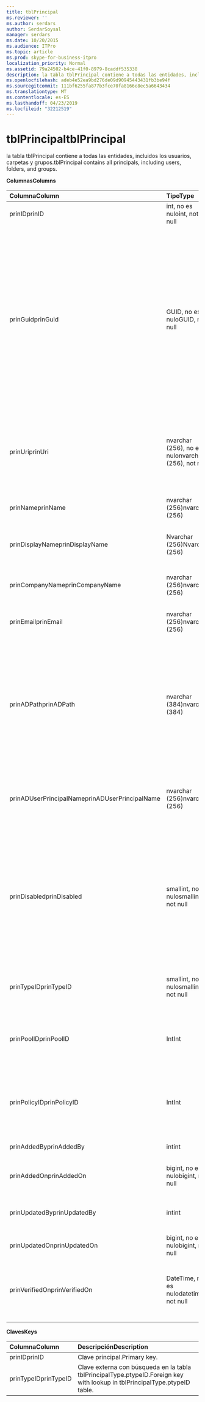 ```yaml
---
title: tblPrincipal
ms.reviewer: ''
ms.author: serdars
author: SerdarSoysal
manager: serdars
ms.date: 10/20/2015
ms.audience: ITPro
ms.topic: article
ms.prod: skype-for-business-itpro
localization_priority: Normal
ms.assetid: 79a24502-b4ce-41f0-8979-8caddf535338
description: la tabla tblPrincipal contiene a todas las entidades, incluidos los usuarios, carpetas y grupos.
ms.openlocfilehash: adeb4e52ea9bd276de09d90945443431fb3be94f
ms.sourcegitcommit: 111bf6255fa877b3fce70fa8166e8ec5a6643434
ms.translationtype: MT
ms.contentlocale: es-ES
ms.lasthandoff: 04/23/2019
ms.locfileid: "32212519"
---
```

# <a name="tblprincipal"></a><span data-ttu-id="8ce9c-103">tblPrincipal</span><span class="sxs-lookup"><span data-stu-id="8ce9c-103">tblPrincipal</span></span>
 
<span data-ttu-id="8ce9c-104">la tabla tblPrincipal contiene a todas las entidades, incluidos los usuarios, carpetas y grupos.</span><span class="sxs-lookup"><span data-stu-id="8ce9c-104">tblPrincipal contains all principals, including users, folders, and groups.</span></span>
  
<span data-ttu-id="8ce9c-105">**Columnas**</span><span class="sxs-lookup"><span data-stu-id="8ce9c-105">**Columns**</span></span>

|<span data-ttu-id="8ce9c-106">**Columna**</span><span class="sxs-lookup"><span data-stu-id="8ce9c-106">**Column**</span></span>|<span data-ttu-id="8ce9c-107">**Tipo**</span><span class="sxs-lookup"><span data-stu-id="8ce9c-107">**Type**</span></span>|<span data-ttu-id="8ce9c-108">**Descripción**</span><span class="sxs-lookup"><span data-stu-id="8ce9c-108">**Description**</span></span>|
|:-----|:-----|:-----|
|<span data-ttu-id="8ce9c-109">prinID</span><span class="sxs-lookup"><span data-stu-id="8ce9c-109">prinID</span></span>  <br/> |<span data-ttu-id="8ce9c-110">int, no es nulo</span><span class="sxs-lookup"><span data-stu-id="8ce9c-110">int, not null</span></span>  <br/> |<span data-ttu-id="8ce9c-111">Identificador de entidad de seguridad.</span><span class="sxs-lookup"><span data-stu-id="8ce9c-111">Principal ID.</span></span>  <br/> |
|<span data-ttu-id="8ce9c-112">prinGuid</span><span class="sxs-lookup"><span data-stu-id="8ce9c-112">prinGuid</span></span>  <br/> |<span data-ttu-id="8ce9c-113">GUID, no es nulo</span><span class="sxs-lookup"><span data-stu-id="8ce9c-113">GUID, not null</span></span>  <br/> |<span data-ttu-id="8ce9c-114">GUID de la entidad de seguridad.</span><span class="sxs-lookup"><span data-stu-id="8ce9c-114">Principal GUID.</span></span> <span data-ttu-id="8ce9c-115">A grandes rasgos se usa como una clave principal alternativa porque su significado se cruza en el espacio de los servicios de dominio de Active Directory.</span><span class="sxs-lookup"><span data-stu-id="8ce9c-115">This is broadly used as an alternate primary key because its meaning crosses over into the Active Directory Domain Services space.</span></span> <span data-ttu-id="8ce9c-116">(El GUID de una entidad de seguridad almacenado en caché es igual que el GUID del objeto de Active Directory correspondiente.)</span><span class="sxs-lookup"><span data-stu-id="8ce9c-116">(The GUID for a cached principal is equal to the corresponding Active Directory object GUID.)</span></span>  <br/> |
|<span data-ttu-id="8ce9c-117">prinUri</span><span class="sxs-lookup"><span data-stu-id="8ce9c-117">prinUri</span></span>  <br/> |<span data-ttu-id="8ce9c-118">nvarchar (256), no es nulo</span><span class="sxs-lookup"><span data-stu-id="8ce9c-118">nvarchar (256), not null</span></span>  <br/> |<span data-ttu-id="8ce9c-119">URI de la entidad de seguridad.</span><span class="sxs-lookup"><span data-stu-id="8ce9c-119">Principal URI.</span></span> <span data-ttu-id="8ce9c-120">La combinación de SIP se utiliza para los usuarios y ma-agrupados se utilizan para casi todo lo demás.</span><span class="sxs-lookup"><span data-stu-id="8ce9c-120">The SIP scheme is used for users, and ma-grp is used for almost everything else.</span></span>  <br/> |
|<span data-ttu-id="8ce9c-121">prinName</span><span class="sxs-lookup"><span data-stu-id="8ce9c-121">prinName</span></span>  <br/> |<span data-ttu-id="8ce9c-122">nvarchar (256)</span><span class="sxs-lookup"><span data-stu-id="8ce9c-122">nvarchar (256)</span></span>  <br/> |<span data-ttu-id="8ce9c-123">Nombre común.</span><span class="sxs-lookup"><span data-stu-id="8ce9c-123">Common name.</span></span> <span data-ttu-id="8ce9c-124">Se usa sólo por tipos de usuario.</span><span class="sxs-lookup"><span data-stu-id="8ce9c-124">Used only by user types.</span></span>  <br/> |
|<span data-ttu-id="8ce9c-125">prinDisplayName</span><span class="sxs-lookup"><span data-stu-id="8ce9c-125">prinDisplayName</span></span>  <br/> |<span data-ttu-id="8ce9c-126">Nvarchar (256)</span><span class="sxs-lookup"><span data-stu-id="8ce9c-126">Nvarchar (256)</span></span>  <br/> |<span data-ttu-id="8ce9c-127">Nombre para mostrar.</span><span class="sxs-lookup"><span data-stu-id="8ce9c-127">Display name.</span></span> <span data-ttu-id="8ce9c-128">Se usa sólo por tipos de usuario.</span><span class="sxs-lookup"><span data-stu-id="8ce9c-128">Used only by user types.</span></span>  <br/> |
|<span data-ttu-id="8ce9c-129">prinCompanyName</span><span class="sxs-lookup"><span data-stu-id="8ce9c-129">prinCompanyName</span></span>  <br/> |<span data-ttu-id="8ce9c-130">nvarchar (256)</span><span class="sxs-lookup"><span data-stu-id="8ce9c-130">nvarchar (256)</span></span>  <br/> |<span data-ttu-id="8ce9c-131">Nombre de la compañía.</span><span class="sxs-lookup"><span data-stu-id="8ce9c-131">Company name.</span></span> <span data-ttu-id="8ce9c-132">Se usa sólo por tipos de usuario.</span><span class="sxs-lookup"><span data-stu-id="8ce9c-132">Used only by user types.</span></span>  <br/> |
|<span data-ttu-id="8ce9c-133">prinEmail</span><span class="sxs-lookup"><span data-stu-id="8ce9c-133">prinEmail</span></span>  <br/> |<span data-ttu-id="8ce9c-134">nvarchar (256)</span><span class="sxs-lookup"><span data-stu-id="8ce9c-134">nvarchar (256)</span></span>  <br/> |<span data-ttu-id="8ce9c-135">Correo electrónico.</span><span class="sxs-lookup"><span data-stu-id="8ce9c-135">Email.</span></span> <span data-ttu-id="8ce9c-136">Se usa sólo por tipos de usuario.</span><span class="sxs-lookup"><span data-stu-id="8ce9c-136">Used only by user types.</span></span>  <br/> |
|<span data-ttu-id="8ce9c-137">prinADPath</span><span class="sxs-lookup"><span data-stu-id="8ce9c-137">prinADPath</span></span>  <br/> |<span data-ttu-id="8ce9c-138">nvarchar (384)</span><span class="sxs-lookup"><span data-stu-id="8ce9c-138">nvarchar (384)</span></span>  <br/> |<span data-ttu-id="8ce9c-139">Nombre de dominio de la que la entidad de seguridad es una versión en caché de objeto de Active Directory.</span><span class="sxs-lookup"><span data-stu-id="8ce9c-139">Domain name of the Active Directory object that the principal is a cached version of.</span></span> <span data-ttu-id="8ce9c-140">Puede ser Null para los tipos que no son objetos de Active Directory (por ejemplo, los usuarios del sistema).</span><span class="sxs-lookup"><span data-stu-id="8ce9c-140">Can be Null for types that are not Active Directory objects (such as system users).</span></span>  <br/> |
|<span data-ttu-id="8ce9c-141">prinADUserPrincipalName</span><span class="sxs-lookup"><span data-stu-id="8ce9c-141">prinADUserPrincipalName</span></span>  <br/> |<span data-ttu-id="8ce9c-142">nvarchar (256)</span><span class="sxs-lookup"><span data-stu-id="8ce9c-142">nvarchar (256)</span></span>  <br/> |<span data-ttu-id="8ce9c-143">Nombre principal de usuario del usuario (UPN).</span><span class="sxs-lookup"><span data-stu-id="8ce9c-143">User's user principal name (UPN).</span></span> <span data-ttu-id="8ce9c-144">Se usa sólo por tipos de usuario normal.</span><span class="sxs-lookup"><span data-stu-id="8ce9c-144">Used only by regular user types.</span></span>  <br/> |
|<span data-ttu-id="8ce9c-145">prinDisabled</span><span class="sxs-lookup"><span data-stu-id="8ce9c-145">prinDisabled</span></span>  <br/> |<span data-ttu-id="8ce9c-146">smallint, no es nulo</span><span class="sxs-lookup"><span data-stu-id="8ce9c-146">smallint, not null</span></span>  <br/> | <span data-ttu-id="8ce9c-147">0: entidad de seguridad está activa.</span><span class="sxs-lookup"><span data-stu-id="8ce9c-147">0: Principal is active.</span></span> <br/>  <span data-ttu-id="8ce9c-148">1: entidad de seguridad está deshabilitada porque están deshabilitadas las funciones SIP del usuario.</span><span class="sxs-lookup"><span data-stu-id="8ce9c-148">1: Principal is disabled because user's SIP capabilities are disabled.</span></span> <br/>  <span data-ttu-id="8ce9c-149">2: se elimina la entidad de seguridad porque se ha eliminado el objeto de AD asociado.</span><span class="sxs-lookup"><span data-stu-id="8ce9c-149">2: Principal is deleted because associated AD object has been deleted.</span></span> <br/> |
|<span data-ttu-id="8ce9c-150">prinTypeID</span><span class="sxs-lookup"><span data-stu-id="8ce9c-150">prinTypeID</span></span>  <br/> |<span data-ttu-id="8ce9c-151">smallint, no es nulo</span><span class="sxs-lookup"><span data-stu-id="8ce9c-151">smallint, not null</span></span>  <br/> |<span data-ttu-id="8ce9c-152">Tipo de entidad de seguridad (de la tabla tblPrincipalType).</span><span class="sxs-lookup"><span data-stu-id="8ce9c-152">Principal type (from tblPrincipalType table).</span></span>  <br/> |
|<span data-ttu-id="8ce9c-153">prinPoolID</span><span class="sxs-lookup"><span data-stu-id="8ce9c-153">prinPoolID</span></span>  <br/> |<span data-ttu-id="8ce9c-154">Int</span><span class="sxs-lookup"><span data-stu-id="8ce9c-154">Int</span></span>  <br/> |<span data-ttu-id="8ce9c-155">Skype para asignación de grupo de servidores de cliente empresarial para la entidad de seguridad.</span><span class="sxs-lookup"><span data-stu-id="8ce9c-155">Skype for Business client pool assignment for the principal.</span></span>  <br/> |
|<span data-ttu-id="8ce9c-156">prinPolicyID</span><span class="sxs-lookup"><span data-stu-id="8ce9c-156">prinPolicyID</span></span>  <br/> |<span data-ttu-id="8ce9c-157">Int</span><span class="sxs-lookup"><span data-stu-id="8ce9c-157">Int</span></span>  <br/> |<span data-ttu-id="8ce9c-158">Persistent Chat Server valor de directiva de usuario, si la directiva de tipo de etiqueta está presente.</span><span class="sxs-lookup"><span data-stu-id="8ce9c-158">Persistent Chat Server policy value for user, if tag type policy is present.</span></span>  <br/> |
|<span data-ttu-id="8ce9c-159">prinAddedBy</span><span class="sxs-lookup"><span data-stu-id="8ce9c-159">prinAddedBy</span></span>  <br/> |<span data-ttu-id="8ce9c-160">int</span><span class="sxs-lookup"><span data-stu-id="8ce9c-160">int</span></span>  <br/> |<span data-ttu-id="8ce9c-161">Identificador de entidad del creador.</span><span class="sxs-lookup"><span data-stu-id="8ce9c-161">Principal ID of the creator.</span></span>  <br/> |
|<span data-ttu-id="8ce9c-162">prinAddedOn</span><span class="sxs-lookup"><span data-stu-id="8ce9c-162">prinAddedOn</span></span>  <br/> |<span data-ttu-id="8ce9c-163">bigint, no es nulo</span><span class="sxs-lookup"><span data-stu-id="8ce9c-163">bigint, not null</span></span>  <br/> |<span data-ttu-id="8ce9c-164">Marca de tiempo para la hora de creación.</span><span class="sxs-lookup"><span data-stu-id="8ce9c-164">Time stamp for the creation time.</span></span>  <br/> |
|<span data-ttu-id="8ce9c-165">prinUpdatedBy</span><span class="sxs-lookup"><span data-stu-id="8ce9c-165">prinUpdatedBy</span></span>  <br/> |<span data-ttu-id="8ce9c-166">int</span><span class="sxs-lookup"><span data-stu-id="8ce9c-166">int</span></span>  <br/> |<span data-ttu-id="8ce9c-167">Identificador de la entidad de seguridad que actualizó por última vez esto.</span><span class="sxs-lookup"><span data-stu-id="8ce9c-167">ID of the principal that last updated this.</span></span>  <br/> |
|<span data-ttu-id="8ce9c-168">prinUpdatedOn</span><span class="sxs-lookup"><span data-stu-id="8ce9c-168">prinUpdatedOn</span></span>  <br/> |<span data-ttu-id="8ce9c-169">bigint, no es nulo</span><span class="sxs-lookup"><span data-stu-id="8ce9c-169">bigint, not null</span></span>  <br/> |<span data-ttu-id="8ce9c-170">Marca de tiempo para la última actualización.</span><span class="sxs-lookup"><span data-stu-id="8ce9c-170">Time stamp for the last update.</span></span>  <br/> |
|<span data-ttu-id="8ce9c-171">prinVerifiedOn</span><span class="sxs-lookup"><span data-stu-id="8ce9c-171">prinVerifiedOn</span></span>  <br/> |<span data-ttu-id="8ce9c-172">DateTime, no es nulo</span><span class="sxs-lookup"><span data-stu-id="8ce9c-172">datetime, not null</span></span>  <br/> |<span data-ttu-id="8ce9c-173">Actualización de fecha y hora de la última sincronización de Active Directory para la entidad de seguridad.</span><span class="sxs-lookup"><span data-stu-id="8ce9c-173">Date and time of the last Active Directory Sync refresh for the principal.</span></span>  <br/> |
   
<span data-ttu-id="8ce9c-174">**Claves**</span><span class="sxs-lookup"><span data-stu-id="8ce9c-174">**Keys**</span></span>

|<span data-ttu-id="8ce9c-175">**Columna**</span><span class="sxs-lookup"><span data-stu-id="8ce9c-175">**Column**</span></span>|<span data-ttu-id="8ce9c-176">**Descripción**</span><span class="sxs-lookup"><span data-stu-id="8ce9c-176">**Description**</span></span>|
|:-----|:-----|
|<span data-ttu-id="8ce9c-177">prinID</span><span class="sxs-lookup"><span data-stu-id="8ce9c-177">prinID</span></span>  <br/> |<span data-ttu-id="8ce9c-178">Clave principal.</span><span class="sxs-lookup"><span data-stu-id="8ce9c-178">Primary key.</span></span>  <br/> |
|<span data-ttu-id="8ce9c-179">prinTypeID</span><span class="sxs-lookup"><span data-stu-id="8ce9c-179">prinTypeID</span></span>  <br/> |<span data-ttu-id="8ce9c-180">Clave externa con búsqueda en la tabla tblPrincipalType.ptypeID.</span><span class="sxs-lookup"><span data-stu-id="8ce9c-180">Foreign key with lookup in tblPrincipalType.ptypeID table.</span></span>  <br/> |
   

